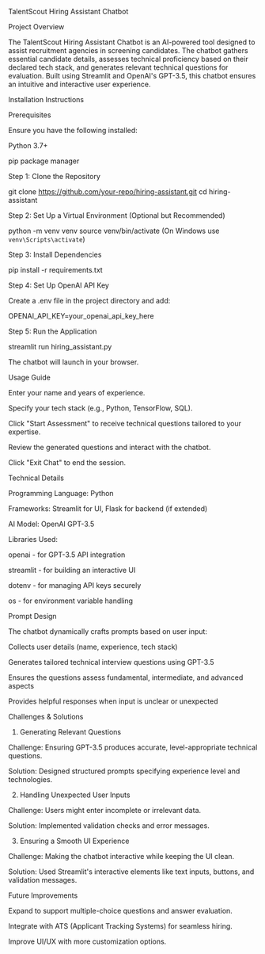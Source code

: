 TalentScout Hiring Assistant Chatbot

Project Overview

The TalentScout Hiring Assistant Chatbot is an AI-powered tool designed to assist recruitment agencies in screening candidates. The chatbot gathers essential candidate details, assesses technical proficiency based on their declared tech stack, and generates relevant technical questions for evaluation. Built using Streamlit and OpenAI's GPT-3.5, this chatbot ensures an intuitive and interactive user experience.

Installation Instructions

Prerequisites

Ensure you have the following installed:

Python 3.7+

pip package manager

Step 1: Clone the Repository

git clone https://github.com/your-repo/hiring-assistant.git
cd hiring-assistant

Step 2: Set Up a Virtual Environment (Optional but Recommended)

python -m venv venv
source venv/bin/activate (On Windows use `venv\Scripts\activate`)

Step 3: Install Dependencies

pip install -r requirements.txt

Step 4: Set Up OpenAI API Key

Create a .env file in the project directory and add:

OPENAI_API_KEY=your_openai_api_key_here

Step 5: Run the Application

streamlit run hiring_assistant.py

The chatbot will launch in your browser.

Usage Guide

Enter your name and years of experience.

Specify your tech stack (e.g., Python, TensorFlow, SQL).

Click "Start Assessment" to receive technical questions tailored to your expertise.

Review the generated questions and interact with the chatbot.

Click "Exit Chat" to end the session.

Technical Details

Programming Language: Python

Frameworks: Streamlit for UI, Flask for backend (if extended)

AI Model: OpenAI GPT-3.5

Libraries Used:

openai - for GPT-3.5 API integration

streamlit - for building an interactive UI

dotenv - for managing API keys securely

os - for environment variable handling

Prompt Design

The chatbot dynamically crafts prompts based on user input:

Collects user details (name, experience, tech stack)

Generates tailored technical interview questions using GPT-3.5

Ensures the questions assess fundamental, intermediate, and advanced aspects

Provides helpful responses when input is unclear or unexpected

Challenges & Solutions

1. Generating Relevant Questions

Challenge: Ensuring GPT-3.5 produces accurate, level-appropriate technical questions.

Solution: Designed structured prompts specifying experience level and technologies.

2. Handling Unexpected User Inputs

Challenge: Users might enter incomplete or irrelevant data.

Solution: Implemented validation checks and error messages.

3. Ensuring a Smooth UI Experience

Challenge: Making the chatbot interactive while keeping the UI clean.

Solution: Used Streamlit's interactive elements like text inputs, buttons, and validation messages.

Future Improvements

Expand to support multiple-choice questions and answer evaluation.

Integrate with ATS (Applicant Tracking Systems) for seamless hiring.

Improve UI/UX with more customization options.


